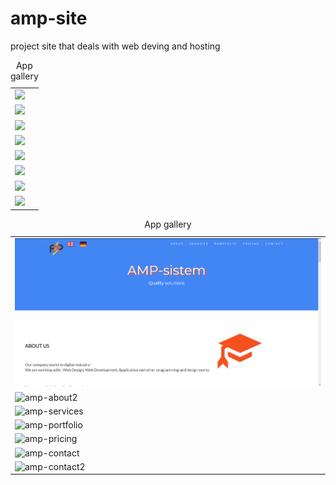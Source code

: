 # amp-site
project site that deals with web deving and hosting

<table style="width:100%">
  <caption>App gallery</caption>
  <tr>
    <td><img src="/img/bookkepping-homepage1.PNG"></td>
  </tr>
   <tr>
    <td><img src="/img/bookkepping-homepage2.PNG"></td>
  </tr>
   <tr>
    <td><img src="/img/bookkepping-gallery.PNG"></td>
  </tr>
   <tr>
    <td><img src="/img/bookkepping-register-musthave.PNG"></td>
  </tr>
   <tr>
    <td><img src="/img/bookkepping-register-new-author.PNG"></td>
  </tr>
   <tr>
    <td><img src="/img/bookkepping-register-new-book.PNG"></td>
  </tr>
   <tr>
    <td><img src="/img/bookkepping-gallery-updated.PNG"></td>
  </tr>
   <tr>
    <td><img src="/img/bookkepping-contact.PNG"></td>
  </tr>
</table>
<table style="width:100%">
  <caption>App gallery</caption>
  <tr>
    <td><img src="/IMG/site-imgs/amp-about.PNG" alt="amp-about"></td>
  </tr>
   <tr>
    <td><img src="/img/amp-about2.PNG" alt="amp-about2"></td>
  </tr>
   <tr>
    <td><img src="/img/amp-services.PNG" alt="amp-services"></td>
  </tr>
   <tr>
    <td><img src="/img/amp-portfolio.PNG" alt="amp-portfolio"></td>
  </tr>
   <tr>
    <td><img src="/img/amp-pricing.PNG" alt="amp-pricing"></td>
  </tr>
   <tr>
    <td><img src="/img/amp-contact.PNG" alt="amp-contact"></td>
  </tr>
   <tr>
    <td><img src="/img/amp-contact2" alt="amp-contact2"></td>
  </tr>
</table>
